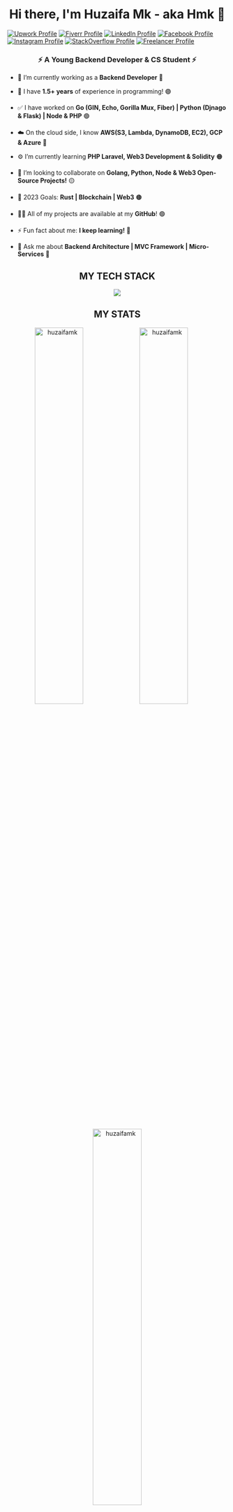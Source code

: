 <h1 align="center">Hi there, I'm Huzaifa Mk - aka Hmk 🔰</h1>

[![Upwork Profile](https://img.shields.io/badge/-UpWork-blueviolet?style=for-the-badge&logo=upwork)][upwork]
[![Fiverr Profile](https://img.shields.io/badge/-Fiverr-red?style=for-the-badge&logo=fiverr)][fiverr]
[![LinkedIn Profile](https://img.shields.io/badge/-linkedin-brightgreen?style=for-the-badge&logo=linkedin)][linkedin]
[![Facebook Profile](https://img.shields.io/badge/-facebook-ff69b4?style=for-the-badge&logo=facebook)][facebook]
[![Instagram Profile](https://img.shields.io/badge/-insta-blue?style=for-the-badge&logo=instagram)][instagram]
[![StackOverflow Profile](https://img.shields.io/badge/-stackoverflow-yellow?style=for-the-badge&logo=stackoverflow)][stackoverflow]
[![Freelancer Profile](https://img.shields.io/badge/-freelancer-orange?style=for-the-badge&logo=freelancer)][freelancer]



<h3 align="center">⚡ A Young Backend Developer & CS Student ⚡</h3>

- 🔭 I’m currently working as a **Backend Developer** 🔴

- 💠 I have **1.5+ years** of experience in programming! 🟣

- ✅ I have worked on **Go (GIN, Echo, Gorilla Mux, Fiber) | Python (Djnago & Flask) | Node & PHP** 🟢

- ☁️ On the cloud side, I know **AWS(S3, Lambda, DynamoDB, EC2), GCP & Azure** 🔵

- ⚙️ I’m currently learning **PHP Laravel, Web3 Development & Solidity** 🟠

- 👯 I’m looking to collaborate on **Golang, Python, Node & Web3 Open-Source Projects!** 🟡

- 🎯 2023 Goals: **Rust | Blockchain | Web3** 🟤

- 👨‍💻 All of my projects are available at my **GitHub**! 🟢

- ⚡ Fun fact about me: **I keep learning!** 🔴

- 💬 Ask me about **Backend Architecture | MVC Framework | Micro-Services** 🔵

<h2 align="center">MY TECH STACK</h2>
<p align="center"> <a href="https://skillicons.dev">
<img src="https://skillicons.dev/icons?i=go,py,django,flask,nodejs,express,php,laravel,solidity,fastapi,dotnet,elixir,cpp,html,css,js,mongodb,mysql,postgres,sqlite,redis,aws,dynamodb,gcp,azure,graphql,heroku,jenkins,nginx,bots,git,gitlab,githubactions,kubernetes,docker,vim&perline=12" />
</a> </p>

<h2 align="center">MY STATS</h2>
<p align="center">&nbsp;<img align="left" width="47%" src="https://github-readme-stats.vercel.app/api?username=huzaifamk&count_private=true&theme=aura&show_icons=true&locale=en" alt="huzaifamk" />
<!-- <img align="left" width="47%" src="https://github-readme-streak-stats.herokuapp.com/?user=huzaifamk&theme=radical&border=FFFFFF" alt="huzaifamk" /></p> -->
<img align="left" width="47%" src="https://streak-stats.demolab.com?user=huzaifamk&theme=radical" alt="huzaifamk" /></p>
<p align="center"><img align="center" width="47%" src="https://stats.justsong.cn/api/leetcode/?username=huzaifamk&theme=dark" alt="huzaifamk" /></p>
<!-- <h1 align="center">&nbsp;</h1> -->
<p align="center"><img align="center" src="https://github-readme-stats.vercel.app/api/top-langs/?username=huzaifamk&theme=chartreuse-dark&langs_count=10&layout=compact" alt="huzaifamk" /></p>

[upwork]: https://upwork.com/freelancers/huzaifamk
[instagram]: https://www.instagram.com/invites/contact/?i=1s0c75iqqwj90&utm_content=1ymibvc
[linkedin]: https://linkedin.com/in/huzaifamk
[fiverr]: https://fiverr.com/huzaifa_mk
[stackoverflow]: https://stackoverflow.com/users/15244379/hmk
[facebook]: https://facebook.com/HuzaifaMkXe
[freelancer]: https://freelancer.com/u/HuzaifaMk

<!-- <a href="https://nodejs.org" target="_blank" rel="noreferrer"> <img src="https://raw.githubusercontent.com/devicons/devicon/master/icons/nodejs/nodejs-original-wordmark.svg" alt="nodejs" width="40" height="40"/> </a>  -->

<!-- <a href="https://angular.io" target="_blank" rel="noreferrer"> <img src="https://angular.io/assets/images/logos/angular/angular.svg" alt="angular" width="40" height="40"/> </a> 

<a href="https://www.nginx.com" target="_blank" rel="noreferrer"> <img src="https://raw.githubusercontent.com/devicons/devicon/master/icons/nginx/nginx-original.svg" alt="nginx" width="40" height="40"/> </a> 

<a href="https://graphql.org" target="_blank" rel="noreferrer"> <img src="https://www.vectorlogo.zone/logos/graphql/graphql-icon.svg" alt="graphql" width="40" height="40"/> </a>  --> 
